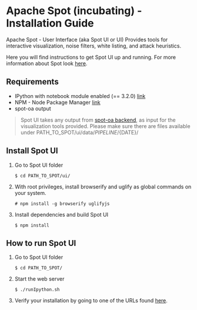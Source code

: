 # Apache Spot (incubating) - Installation Guide

Apache Spot - User Interface (aka Spot UI or UI) Provides tools for interactive visualization, noise filters, white listing, and attack heuristics.

Here you will find instructions to get Spot UI up and running. For more information about Spot look [here](../../).

## Requirements

- IPython with notebook module enabled (== 3.2.0) [link](https://ipython.org/ipython-doc/3/index.html)
- NPM - Node Package Manager [link](https://www.npmjs.com/)
- spot-oa output
> Spot UI takes any output from [spot-oa backend](../oa/), as input for the visualization tools provided. Please make sure there are files available under PATH_TO_SPOT/ui/data/${PIPELINE}/${DATE}/

## Install Spot UI

1. Go to Spot UI folder

	`$ cd PATH_TO_SPOT/ui/`

2. With root privileges, install browserify and uglify as global commands on your system.

	`# npm install -g browserify uglifyjs`

3. Install dependencies and build Spot UI

	`$ npm install`

## How to run Spot UI

1. Go to Spot UI folder

	`$ cd PATH_TO_SPOT/`

2. Start the web server

	`$ ./runIpython.sh`

3. Verify your installation by going to one of the URLs found [here](https://github.com/Open-Network-Insight/open-network-insight/wiki/Suspicious%20Connects).
